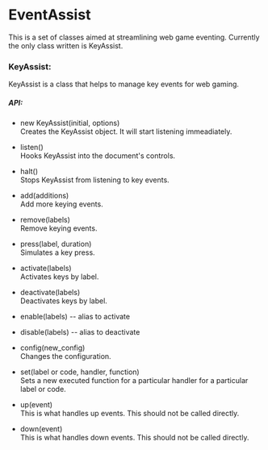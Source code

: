 # EventAssist

This is a set of classes aimed at streamlining web game eventing.  Currently
the only class written is KeyAssist.


### KeyAssist:
KeyAssist is a class that helps to manage key events for web gaming.

##### API:
- new KeyAssist(initial, options)  
  Creates the KeyAssist object.  It will start listening immeadiately.

- listen()  
  Hooks KeyAssist into the document's controls.

- halt()  
  Stops KeyAssist from listening to key events.

- add(additions)  
  Add more keying events.

- remove(labels)  
  Remove keying events.

- press(label, duration)  
  Simulates a key press.

- activate(labels)  
  Activates keys by label.

- deactivate(labels)  
  Deactivates keys by label.

- enable(labels) -- alias to activate
- disable(labels) -- alias to deactivate

- config(new_config)  
  Changes the configuration.

- set(label or code, handler, function)  
  Sets a new executed function for a particular handler for a particular label or code.

- up(event)  
  This is what handles up events.  This should not be called directly.

- down(event)  
  This is what handles down events.  This should not be called directly.